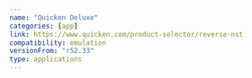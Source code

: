 ```yaml
---
name: "Quicken Deluxe"
categories: [app]
link: https://www.quicken.com/product-selector/reverse-nst
compatibility: emulation
versionFrom: "r52.33"
type: applications
---
```


